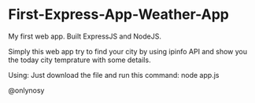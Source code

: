 # First-Express-App-Weather-App
My first web app. Built ExpressJS and NodeJS.

Simply this web app try to find your city by using ipinfo API and show you the today city temprature with some details.

Using: 
  Just download the file and run this command:
  node app.js
  
  
@onlynosy

